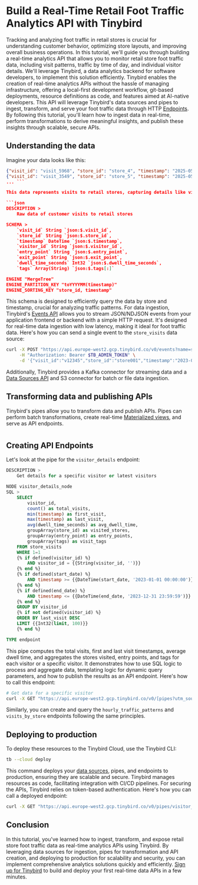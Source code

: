 # Build a Real-Time Retail Foot Traffic Analytics API with Tinybird

Tracking and analyzing foot traffic in retail stores is crucial for understanding customer behavior, optimizing store layouts, and improving overall business operations. In this tutorial, we'll guide you through building a real-time analytics API that allows you to monitor retail store foot traffic data, including visit patterns, traffic by time of day, and individual visitor details. We'll leverage Tinybird, a data analytics backend for software developers, to implement this solution efficiently. Tinybird enables the creation of real-time analytics APIs without the hassle of managing infrastructure, offering a local-first development workflow, git-based deployments, resource definitions as code, and features aimed at AI-native developers. This API will leverage Tinybird's data sources and pipes to ingest, transform, and serve your foot traffic data through HTTP [Endpoints](https://www.tinybird.co/docs/forward/work-with-data/publish-data/endpoints?utm_source=DEV&utm_campaign=tb+create+--prompt+DEV). By following this tutorial, you'll learn how to ingest data in real-time, perform transformations to derive meaningful insights, and publish these insights through scalable, secure APIs. 

## Understanding the data

Imagine your data looks like this:

```json
{"visit_id": "visit_5968", "store_id": "store_4", "timestamp": "2025-05-12 13:18:07", "visitor_id": "visitor_968", "entry_point": "back door", "exit_point": "back door", "dwell_time_seconds": 2028, "tags": []}
{"visit_id": "visit_3549", "store_id": "store_5", "timestamp": "2025-05-12 14:05:06", "visitor_id": "visitor_549", "entry_point": "patio entrance", "exit_point": "patio entrance", "dwell_time_seconds": 2809, "tags": ["purchasing"]}
... ```

This data represents visits to retail stores, capturing details like visit IDs, store IDs, timestamps, visitor IDs, entry/exit points, dwell times, and tags associated with each visit. To store this data in Tinybird, we create a data source with the following schema:

```json
DESCRIPTION >
    Raw data of customer visits to retail stores

SCHEMA >
    `visit_id` String `json:$.visit_id`,
    `store_id` String `json:$.store_id`,
    `timestamp` DateTime `json:$.timestamp`,
    `visitor_id` String `json:$.visitor_id`,
    `entry_point` String `json:$.entry_point`,
    `exit_point` String `json:$.exit_point`,
    `dwell_time_seconds` Int32 `json:$.dwell_time_seconds`,
    `tags` Array(String) `json:$.tags[:]`

ENGINE "MergeTree"
ENGINE_PARTITION_KEY "toYYYYMM(timestamp)"
ENGINE_SORTING_KEY "store_id, timestamp"
```

This schema is designed to efficiently query the data by store and timestamp, crucial for analyzing traffic patterns. For data ingestion, Tinybird's [Events API](https://www.tinybird.co/docs/forward/get-data-in/events-api?utm_source=DEV&utm_campaign=tb+create+--prompt+DEV) allows you to stream JSON/NDJSON events from your application frontend or backend with a simple HTTP request. It's designed for real-time data ingestion with low latency, making it ideal for foot traffic data. Here's how you can send a single event to the `store_visits` data source:

```bash
curl -X POST "https://api.europe-west2.gcp.tinybird.co/v0/events?name=store_visits&utm_source=DEV&utm_campaign=tb+create+--prompt+DEV" \
     -H "Authorization: Bearer $TB_ADMIN_TOKEN" \
     -d '{"visit_id":"v12345","store_id":"store001","timestamp":"2023-06-15 14:30:00","visitor_id":"cust789","entry_point":"main entrance","exit_point":"side door","dwell_time_seconds":1200,"tags":["loyalty member","weekday shopper"]}'
```

Additionally, Tinybird provides a Kafka connector for streaming data and a [Data Sources API](https://www.tinybird.co/docs/api-reference/datasource-api?utm_source=DEV&utm_campaign=tb+create+--prompt+DEV) and S3 connector for batch or file data ingestion. 

## Transforming data and publishing APIs

Tinybird's pipes allow you to transform data and publish APIs. Pipes can perform batch transformations, create real-time [Materialized views](https://www.tinybird.co/docs/forward/work-with-data/optimize/materialized-views?utm_source=DEV&utm_campaign=tb+create+--prompt+DEV), and serve as API endpoints. 

#

## Creating API Endpoints

Let's look at the pipe for the `visitor_details` endpoint:

```sql
DESCRIPTION >
    Get details for a specific visitor or latest visitors

NODE visitor_details_node
SQL >
    SELECT 
        visitor_id,
        count() as total_visits,
        min(timestamp) as first_visit,
        max(timestamp) as last_visit,
        avg(dwell_time_seconds) as avg_dwell_time,
        groupArray(store_id) as visited_stores,
        groupArray(entry_point) as entry_points,
        groupArray(tags) as visit_tags
    FROM store_visits
    WHERE 1=1
    {% if defined(visitor_id) %}
        AND visitor_id = {{String(visitor_id, '')}}
    {% end %}
    {% if defined(start_date) %}
        AND timestamp >= {{DateTime(start_date, '2023-01-01 00:00:00')}}
    {% end %}
    {% if defined(end_date) %}
        AND timestamp <= {{DateTime(end_date, '2023-12-31 23:59:59')}}
    {% end %}
    GROUP BY visitor_id
    {% if not defined(visitor_id) %}
    ORDER BY last_visit DESC
    LIMIT {{Int32(limit, 100)}}
    {% end %}

TYPE endpoint
```

This pipe computes the total visits, first and last visit timestamps, average dwell time, and aggregates the stores visited, entry points, and tags for each visitor or a specific visitor. It demonstrates how to use SQL logic to process and aggregate data, templating logic for dynamic query parameters, and how to publish the results as an API endpoint. Here's how to call this endpoint:

```bash
# Get data for a specific visitor
curl -X GET "https://api.europe-west2.gcp.tinybird.co/v0/[pipes?utm_source=DEV&utm_campaign=tb+create+--prompt+DEV](https://www.tinybird.co/docs/forward/work-with-data/pipes?utm_source=DEV&utm_campaign=tb+create+--prompt+DEV)/visitor_details.json?token=$TB_ADMIN_TOKEN&visitor_id=cust789"
```

Similarly, you can create and query the `hourly_traffic_patterns` and `visits_by_store` endpoints following the same principles. 

## Deploying to production

To deploy these resources to the Tinybird Cloud, use the Tinybird CLI:

```bash
tb --cloud deploy
```

This command deploys your [data sources](https://www.tinybird.co/docs/forward/get-data-in/data-sources?utm_source=DEV&utm_campaign=tb+create+--prompt+DEV), pipes, and endpoints to production, ensuring they are scalable and secure. Tinybird manages resources as code, facilitating integration with CI/CD pipelines. For securing the APIs, Tinybird relies on token-based authentication. Here's how you can call a deployed endpoint:

```bash
curl -X GET "https://api.europe-west2.gcp.tinybird.co/v0/pipes/visitor_details.json?token=%24TB_ADMIN_TOKEN&visitor_id=cust789&utm_source=DEV&utm_campaign=tb+create+--prompt+DEV"
```


## Conclusion

In this tutorial, you've learned how to ingest, transform, and expose retail store foot traffic data as real-time analytics APIs using Tinybird. By leveraging data sources for ingestion, pipes for transformation and API creation, and deploying to production for scalability and security, you can implement comprehensive analytics solutions quickly and efficiently. [Sign up for Tinybird](https://cloud.tinybird.co/signup?utm_source=DEV&utm_campaign=tb+create+--prompt+DEV) to build and deploy your first real-time data APIs in a few minutes.